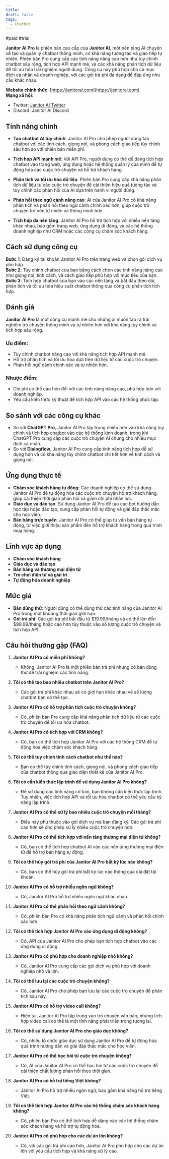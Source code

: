 ```yaml
---
title: 
draft: false
tags:
  - Chatbot
---
```

#paid #trial

**Janitor AI Pro** là phiên bản cao cấp của **Janitor AI**, một nền tảng AI chuyên về tạo và quản lý chatbot thông minh, có khả năng tương tác và giao tiếp tự nhiên. Phiên bản Pro cung cấp các tính năng nâng cao hơn như tùy chỉnh chatbot sâu rộng, tích hợp API mạnh mẽ, và các khả năng phân tích dữ liệu để tối ưu hóa trải nghiệm người dùng. Công cụ này phù hợp cho cả mục đích cá nhân và doanh nghiệp, với các gói trả phí đa dạng để đáp ứng nhu cầu khác nhau.

**Website chính thức**: [https://janitorai.com](https://janitorai.com)  
**Mạng xã hội**:

- Twitter: [Janitor AI Twitter](https://twitter.com/janitorai)
- Discord: Janitor AI Discord

## Tính năng chính

- **Tạo chatbot AI tùy chỉnh**: Janitor AI Pro cho phép người dùng tạo chatbot với các tính cách, giọng nói, và phong cách giao tiếp tùy chỉnh sâu hơn so với phiên bản miễn phí.
    
- **Tích hợp API mạnh mẽ**: Với API Pro, người dùng có thể dễ dàng tích hợp chatbot vào trang web, ứng dụng hoặc hệ thống quản lý của mình để tự động hóa các cuộc trò chuyện và hỗ trợ khách hàng.
    
- **Phân tích và tối ưu hóa dữ liệu**: Phiên bản Pro cung cấp khả năng phân tích dữ liệu từ các cuộc trò chuyện để cải thiện hiệu quả tương tác và tùy chỉnh các phản hồi của AI dựa trên hành vi người dùng.
    
- **Phản hồi theo ngữ cảnh nâng cao**: AI của Janitor AI Pro có khả năng phân tích và phản hồi theo ngữ cảnh chính xác hơn, giúp cuộc trò chuyện trở nên tự nhiên và thông minh hơn.
    
- **Tích hợp đa nền tảng**: Janitor AI Pro hỗ trợ tích hợp với nhiều nền tảng khác nhau, bao gồm trang web, ứng dụng di động, và các hệ thống doanh nghiệp như CRM hoặc các công cụ chăm sóc khách hàng.
    

## Cách sử dụng công cụ

**Bước 1**: Đăng ký tài khoản Janitor AI Pro trên trang web và chọn gói dịch vụ phù hợp.  
**Bước 2**: Tùy chỉnh chatbot của bạn bằng cách chọn các tính năng nâng cao như giọng nói, tính cách, và cách giao tiếp phù hợp với mục tiêu của bạn.  
**Bước 3**: Tích hợp chatbot của bạn vào các nền tảng và bắt đầu theo dõi, phân tích và tối ưu hóa hiệu suất chatbot thông qua công cụ phân tích tích hợp.

## Đánh giá

**Janitor AI Pro** là một công cụ mạnh mẽ cho những ai muốn tạo ra trải nghiệm trò chuyện thông minh và tự nhiên hơn với khả năng tùy chỉnh và tích hợp sâu rộng.

### Ưu điểm:

- Tùy chỉnh chatbot nâng cao với khả năng tích hợp API mạnh mẽ.
- Hỗ trợ phân tích và tối ưu hóa dựa trên dữ liệu từ các cuộc trò chuyện.
- Phản hồi ngữ cảnh chính xác và tự nhiên hơn.

### Nhược điểm:

- Chi phí có thể cao hơn đối với các tính năng nâng cao, phù hợp hơn với doanh nghiệp.
- Yêu cầu kiến thức kỹ thuật để tích hợp API vào các hệ thống phức tạp.

## So sánh với các công cụ khác

- So với **ChatGPT Pro**, Janitor AI Pro tập trung nhiều hơn vào khả năng tùy chỉnh và tích hợp chatbot vào các hệ thống kinh doanh, trong khi ChatGPT Pro cung cấp các cuộc trò chuyện AI chung cho nhiều mục đích cá nhân.
- So với **Dialogflow**, Janitor AI Pro cung cấp tính năng tích hợp dễ sử dụng hơn và có khả năng tùy chỉnh chatbot chi tiết hơn về tính cách và giọng nói.

## Ứng dụng thực tế

- **Chăm sóc khách hàng tự động**: Các doanh nghiệp có thể sử dụng Janitor AI Pro để tự động hóa các cuộc trò chuyện hỗ trợ khách hàng, giúp cải thiện thời gian phản hồi và giảm chi phí nhân lực.
- **Giáo dục và đào tạo**: Sử dụng Janitor AI Pro để tạo các bot hướng dẫn học tập hoặc đào tạo, cung cấp phản hồi tự động và giải đáp thắc mắc cho học viên.
- **Bán hàng trực tuyến**: Janitor AI Pro có thể giúp tư vấn bán hàng tự động, từ việc giới thiệu sản phẩm đến hỗ trợ khách hàng trong quá trình mua hàng.

## Lĩnh vực áp dụng

- **Chăm sóc khách hàng**
- **Giáo dục và đào tạo**
- **Bán hàng và thương mại điện tử**
- **Trò chơi điện tử và giải trí**
- **Tự động hóa doanh nghiệp**

## Mức giá

- **Bản dùng thử**: Người dùng có thể dùng thử các tính năng của Janitor AI Pro trong một khoảng thời gian giới hạn.
- **Gói trả phí**: Các gói trả phí bắt đầu từ $19.99/tháng và có thể lên đến $99.99/tháng hoặc cao hơn tùy thuộc vào số lượng cuộc trò chuyện và tích hợp API.

## Câu hỏi thường gặp (FAQ)

1. **Janitor AI Pro có miễn phí không?**
    
    - Không, Janitor AI Pro là một phiên bản trả phí nhưng có bản dùng thử để trải nghiệm các tính năng.
2. **Tôi có thể tạo bao nhiêu chatbot trên Janitor AI Pro?**
    
    - Các gói trả phí khác nhau sẽ có giới hạn khác nhau về số lượng chatbot bạn có thể tạo.
3. **Janitor AI Pro có hỗ trợ phân tích cuộc trò chuyện không?**
    
    - Có, phiên bản Pro cung cấp khả năng phân tích dữ liệu từ các cuộc trò chuyện để tối ưu hóa chatbot.
4. **Janitor AI Pro có tích hợp với CRM không?**
    
    - Có, bạn có thể tích hợp Janitor AI Pro với các hệ thống CRM để tự động hóa việc chăm sóc khách hàng.
5. **Tôi có thể tùy chỉnh tính cách chatbot như thế nào?**
    
    - Bạn có thể tùy chỉnh tính cách, giọng nói, và phong cách giao tiếp của chatbot thông qua giao diện thiết kế của Janitor AI Pro.
6. **Tôi có cần kiến thức lập trình để sử dụng Janitor AI Pro không?**
    
    - Để sử dụng các tính năng cơ bản, bạn không cần kiến thức lập trình. Tuy nhiên, việc tích hợp API và tối ưu hóa chatbot có thể yêu cầu kỹ năng lập trình.
7. **Janitor AI Pro có thể xử lý bao nhiêu cuộc trò chuyện mỗi tháng?**
    
    - Điều này phụ thuộc vào gói dịch vụ mà bạn đăng ký. Các gói trả phí cao hơn sẽ cho phép xử lý nhiều cuộc trò chuyện hơn.
8. **Janitor AI Pro có thể tích hợp với nền tảng thương mại điện tử không?**
    
    - Có, bạn có thể tích hợp chatbot AI vào các nền tảng thương mại điện tử để hỗ trợ bán hàng tự động.
9. **Tôi có thể hủy gói trả phí của Janitor AI Pro bất kỳ lúc nào không?**
    
    - Có, bạn có thể hủy gói trả phí bất kỳ lúc nào thông qua cài đặt tài khoản.
10. **Janitor AI Pro có hỗ trợ nhiều ngôn ngữ không?**
    
    - Có, Janitor AI Pro hỗ trợ nhiều ngôn ngữ khác nhau.
11. **Janitor AI Pro có thể phản hồi theo ngữ cảnh không?**
    
    - Có, phiên bản Pro có khả năng phân tích ngữ cảnh và phản hồi chính xác hơn.
12. **Tôi có thể tích hợp Janitor AI Pro vào ứng dụng di động không?**
    
    - Có, API của Janitor AI Pro cho phép bạn tích hợp chatbot vào các ứng dụng di động.
13. **Janitor AI Pro có phù hợp cho doanh nghiệp nhỏ không?**
    
    - Có, Janitor AI Pro cung cấp các gói dịch vụ phù hợp với doanh nghiệp nhỏ và lớn.
14. **Tôi có thể lưu lại các cuộc trò chuyện không?**
    
    - Có, Janitor AI Pro cho phép bạn lưu lại các cuộc trò chuyện để phân tích sau này.
15. **Janitor AI Pro có hỗ trợ video call không?**
    
    - Hiện tại, Janitor AI Pro tập trung vào trò chuyện văn bản, nhưng tích hợp video call có thể là một tính năng phát triển trong tương lai.
16. **Tôi có thể sử dụng Janitor AI Pro cho giáo dục không?**
    
    - Có, nhiều tổ chức giáo dục sử dụng Janitor AI Pro để tự động hóa quá trình hướng dẫn và giải đáp thắc mắc cho học viên.
17. **Janitor AI Pro có thể học hỏi từ cuộc trò chuyện không?**
    
    - Có, AI của Janitor AI Pro có thể học hỏi từ các cuộc trò chuyện để cải thiện chất lượng phản hồi theo thời gian.
18. **Janitor AI Pro có hỗ trợ tiếng Việt không?**
    
    - Janitor AI Pro hỗ trợ nhiều ngôn ngữ, bao gồm khả năng hỗ trợ tiếng Việt.
19. **Tôi có thể tích hợp Janitor AI Pro vào hệ thống chăm sóc khách hàng không?**
    
    - Có, phiên bản Pro có thể tích hợp dễ dàng vào các hệ thống chăm sóc khách hàng và hỗ trợ tự động hóa.
20. **Janitor AI Pro có phù hợp cho các dự án lớn không?**
    
    - Có, với các gói trả phí cao hơn, Janitor AI Pro phù hợp cho các dự án lớn với yêu cầu tích hợp và khả năng xử lý cao.